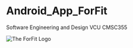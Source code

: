 # Android_App_ForFit
 Software Engineering and Design VCU CMSC355

![The ForFit Logo](https://github.com/TylerGriggs/Android_App_ForFit/Media/Image1.png?raw=true)
